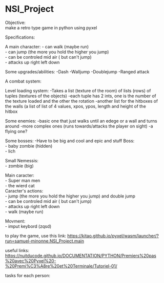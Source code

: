 # NSI_Project

Objective:</br>
make a retro type game in python using pyxel

Specifications:</br>

A main character:
    - can walk (maybe run)</br>
    - can jump (the more you hold the higher you jump)</br>
    - can be controled mid air ( but can't jump)</br>
    - attacks up right left down</br>

    
    
Some upgrades/abilities:
    -Dash
    -Walljump
    -Doublejump
    -Ranged attack

A combat system:

Level loading system:
    -Takes a list (texture of the room) of lists (rows) of tuples (textures of the objects)
    -each tuple has 2 ints, one is the number of the texture loaded and the other the rotation
    -another list for the hitboxes of the walls (a list of list of 4 values, xpos, ypos, length and height of the hitbox

Some enemies:
    -basic one that just walks until an edege or a wall and turns around
    -more complex ones (runs towards/attacks the player on sight)
    -a flying one?
    
Some bosses:
    -Have to be big and cool and epic and stuff
Boss:</br>
    - baby zombie (hidden)</br>
    - lich</br>

Small Nemessis:</br>
               - zombie (big)</br>
               
 Main caracter:</br>
              - Super man men</br>
              - the wierd cat </br>
      Caracter's actions:</br>
                         - jump (the more you hold the higher you jump) and double jump</br>
                         - can be controled mid air ( but can't jump)</br>
                         - attacks up right left down</br>
                         - walk (maybe run)</br>
                         
                         
      
              
 Movment:</br>
        - imput keybord (zqsd)</br>
             
        

to play the game, use this link: https://kitao.github.io/pyxel/wasm/launcher/?run=samuel-minonne.NSI_Project.main 

useful links:
https://nuitducode.github.io/DOCUMENTATION/PYTHON/Premiers%20pas%20avec%20Pyxel%20-%20Premi%C3%A8re%20et%20Terminale/Tutoriel-01/
</br>

tasks for each person:</br>


